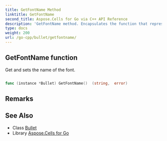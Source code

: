 ```yaml
---
title: GetFontName Method 
linktitle: GetFontName
second_title: Aspose.Cells for Go via C++ API Reference
description: 'GetFontName method. Encapsulates the function that represents getfontname in Go.'
type: docs
weight: 200
url: /go-cpp/bullet/getfontname/
---
```


## GetFontName function

Get and sets the name of the font.

```go

func (instance *Bullet) GetFontName()  (string,  error) 

```

## Remarks


## See Also

* Class [Bullet](../)
* Library [Aspose.Cells for Go](../../)

